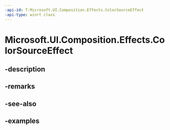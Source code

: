 ```yaml
---
-api-id: T:Microsoft.UI.Composition.Effects.ColorSourceEffect
-api-type: winrt class
---
```


# Microsoft.UI.Composition.Effects.ColorSourceEffect

<!--
public sealed class ColorSourceEffect : Windows.Graphics.Effects.IGraphicsEffect
-->


## -description

## -remarks

## -see-also

## -examples


